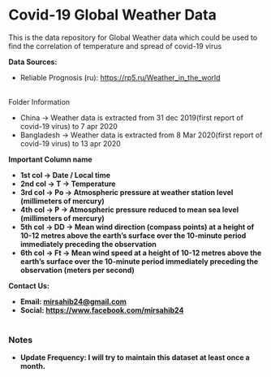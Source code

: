# Covid-19 Global Weather Data

This is the data repository for Global Weather data which could be used to find the correlation of temperature and spread of covid-19 virus
<br>

<b>Data Sources:</b><br>
* Reliable Prognosis (ru): https://rp5.ru/Weather_in_the_world <br>

<br>Folder Information<br>
* China -> Weather data is extracted from 31 dec 2019(first report of covid-19 virus) to 7 apr 2020
* Bangladesh -> Weather data is extracted from 8 Mar 2020(first report of covid-19 virus) to 13 apr 2020

<b>Important Column name</br>
* 1st col -> Date / Local time 
* 2nd col -> T -> Temperature
* 3rd col -> Po -> Atmospheric pressure at weather station level (millimeters of mercury)
* 4th col -> P -> Atmospheric pressure reduced to mean sea level (millimeters of mercury)
* 5th col -> DD -> Mean wind direction (compass points) at a height of 10-12 metres above the earth’s surface over the 10-minute period immediately preceding the observation
* 6th col -> Ft -> Mean wind speed at a height of 10-12 metres above the earth’s surface over the 10-minute period immediately preceding the observation (meters per second)


<b>Contact Us: </b><br>
* Email: mirsahib24@gmail.com
* Social: https://www.facebook.com/mirsahib24
<br><br>

### Notes
* Update Frequency: I will try to maintain this dataset at least once a month.
